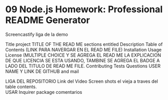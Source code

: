 # 09 Node.js Homework: Professional README Generator

Screencastify 
liga de la demo 

Title project TITLE OF THE READ ME 
sections entitled Description
Table of Contents (LINK PARA NAVERGAR EN EL READ ME FILE)
Installation
Usage
License (MULTIPLE CHOICE Y SE AGREGA EL READ ME LA EXPLICACION DE QUE LICENCIA SE ESTA USANDO, TAMBINE SE AGREGA EL BADGE A LADO DEL TITULO DE READ ME FILE. 
Contributing
Tests
Questions USER NAME Y LINK DE GITHUB and mail

LIGA DEL REPOSITORIO
Link del Video 
Screen shots
el vieja a traves del table contents.  
USAR Inquirer package
comentarios
